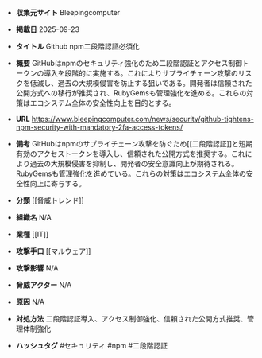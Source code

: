 - **収集元サイト**
Bleepingcomputer

- **掲載日**
2025-09-23

- **タイトル**
Github npm二段階認証必須化

- **概要**
GitHubはnpmのセキュリティ強化のため二段階認証とアクセス制御トークンの導入を段階的に実施する。これによりサプライチェーン攻撃のリスクを低減し、過去の大規模侵害を防止する狙いである。開発者は信頼された公開方式への移行が推奨され、RubyGemsも管理強化を進める。これらの対策はエコシステム全体の安全性向上を目的とする。

- **URL**
https://www.bleepingcomputer.com/news/security/github-tightens-npm-security-with-mandatory-2fa-access-tokens/

- **備考**
GitHubはnpmのサプライチェーン攻撃を防ぐため[[二段階認証]]と短期有効のアクセストークンを導入し、信頼された公開方式を推奨する。これにより過去の大規模侵害を抑制し、開発者の安全意識向上が期待される。RubyGemsも管理強化を進めている。これらの対策はエコシステム全体の安全性向上に寄与する。

- **分類**
[[脅威トレンド]]

- **組織名**
N/A

- **業種**
[[IT]]

- **攻撃手口**
[[マルウェア]]

- **攻撃影響**
N/A

- **脅威アクター**
N/A

- **原因**
N/A

- **対処方法**
二段階認証導入、アクセス制御強化、信頼された公開方式推奨、管理体制強化

- **ハッシュタグ**
#セキュリティ #npm #二段階認証
